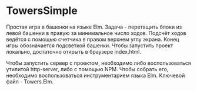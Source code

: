 # TowersSimple
Простая игра в башенки на языке Elm. Задача - перетащить блоки из левой башенки в правую за минимальное число ходов. Подсчёт ходов ведётся с помощью счетчика в правом верхнем углу экрана. Конец игры обозначается подсветкой башенки.
Чтобы запустить проект локально, достаточно открыть в браузере index.html.

Чтобы запустить сервер с проектом, необходимо либо воспользоваться утилитой http-server, либо с помощью NPM. Чтобы собрать его, необходимо воспользоваться инструментарием языка Elm. Ключевой файл - Towers.Elm.
